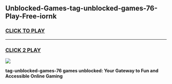 
## Unblocked-Games-tag-unblocked-games-76-Play-Free-iornk
<h3>
<a href="https://premium76.site?title=tag-unblocked-games-76&ref=22A">CLICK TO PLAY</a></h3>
<hr>

<h3>
<a href="https://premium76.site?title=tag-unblocked-games-76&ref=22A">CLICK 2 PLAY</a>
  
</h3>

<a href="https://premium76.site?title=tag-unblocked-games-76&ref=22A"><img src="https://clearcache.store/games.png"></a>


**tag-unblocked-games-76 games unblocked: Your Gateway to Fun and Accessible Online Gaming**
